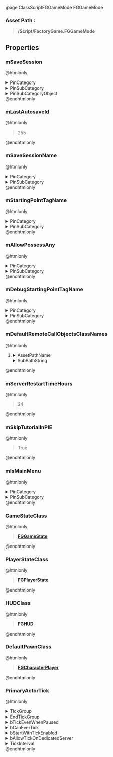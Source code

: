\page ClassScriptFGGameMode FGGameMode
### Asset Path :
<b><blockquote>/Script/FactoryGame.FGGameMode</blockquote></b>
## Properties

### mSaveSession
@htmlonly
<details>
 <summary>PinCategory</summary>
<blockquote>Object</blockquote>
</details>
<details>
 <summary>PinSubCategory</summary>
<blockquote>Object</blockquote>
</details>
<details>
 <summary>PinSubCategoryObject</summary>
<b><a href="_class_script_f_g_save_session.html"><blockquote>FGSaveSession</blockquote></a></b>
</details>
@endhtmlonly

### mLastAutosaveId
@htmlonly
<blockquote>255</blockquote>
@endhtmlonly

### mSaveSessionName
@htmlonly
<details>
 <summary>PinCategory</summary>
<blockquote>string</blockquote>
</details>
<details>
 <summary>PinSubCategory</summary>
<blockquote>string</blockquote>
</details>
@endhtmlonly

### mStartingPointTagName
@htmlonly
<details>
 <summary>PinCategory</summary>
<blockquote>Name</blockquote>
</details>
<details>
 <summary>PinSubCategory</summary>
<blockquote>Name</blockquote>
</details>
@endhtmlonly

### mAllowPossessAny
@htmlonly
<details>
 <summary>PinCategory</summary>
<blockquote>bool</blockquote>
</details>
<details>
 <summary>PinSubCategory</summary>
<blockquote>bool</blockquote>
</details>
@endhtmlonly

### mDebugStartingPointTagName
@htmlonly
<details>
 <summary>PinCategory</summary>
<blockquote>Name</blockquote>
</details>
<details>
 <summary>PinSubCategory</summary>
<blockquote>Name</blockquote>
</details>
@endhtmlonly

### mDefaultRemoteCallObjectsClassNames
@htmlonly
<ol>
<li>
<details>
 <summary>AssetPathName</summary>
<b><a href="_blueprints_game_factory_game_character_player_b_p__remote_call_object.html"><blockquote>BP_RemoteCallObject</blockquote></a></b>
</details>
<details>
 <summary>SubPathString</summary>
<blockquote></blockquote>
</details>
</li>
</ol>
@endhtmlonly

### mServerRestartTimeHours
@htmlonly
<blockquote>24</blockquote>
@endhtmlonly

### mSkipTutorialInPIE
@htmlonly
<blockquote>True</blockquote>
@endhtmlonly

### mIsMainMenu
@htmlonly
<details>
 <summary>PinCategory</summary>
<blockquote>bool</blockquote>
</details>
<details>
 <summary>PinSubCategory</summary>
<blockquote>bool</blockquote>
</details>
@endhtmlonly

### GameStateClass
@htmlonly
<b><a href="_class_script_f_g_game_state.html"><blockquote>FGGameState</blockquote></a></b>
@endhtmlonly

### PlayerStateClass
@htmlonly
<b><a href="_class_script_f_g_player_state.html"><blockquote>FGPlayerState</blockquote></a></b>
@endhtmlonly

### HUDClass
@htmlonly
<b><a href="_class_script_f_g_h_u_d.html"><blockquote>FGHUD</blockquote></a></b>
@endhtmlonly

### DefaultPawnClass
@htmlonly
<b><a href="_class_script_f_g_character_player.html"><blockquote>FGCharacterPlayer</blockquote></a></b>
@endhtmlonly

### PrimaryActorTick
@htmlonly
<details>
 <summary>TickGroup</summary>
<blockquote>0</blockquote>
</details>
<details>
 <summary>EndTickGroup</summary>
<blockquote>0</blockquote>
</details>
<details>
 <summary>bTickEvenWhenPaused</summary>
<blockquote>False</blockquote>
</details>
<details>
 <summary>bCanEverTick</summary>
<blockquote>False</blockquote>
</details>
<details>
 <summary>bStartWithTickEnabled</summary>
<blockquote>True</blockquote>
</details>
<details>
 <summary>bAllowTickOnDedicatedServer</summary>
<blockquote>True</blockquote>
</details>
<details>
 <summary>TickInterval</summary>
<blockquote>0</blockquote>
</details>
@endhtmlonly

